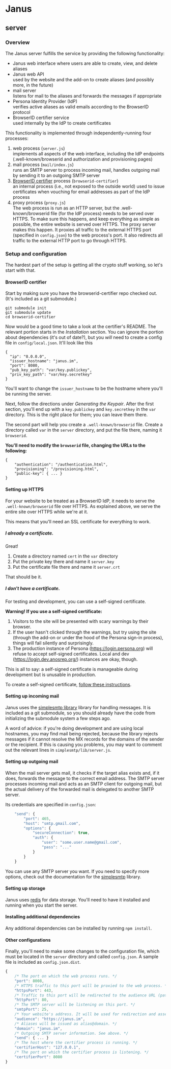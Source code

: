 # Janus
  server
----------------

### Overview
The Janus server fulfills the service by providing the following functionality:

- Janus web interface
  where users are able to create, view, and delete aliases
- Janus web API  
  used by the website and the add-on to create aliases (and possibly more, in
  the future)
- mail server  
  listens for mail to the aliases and forwards the messages if appropriate
- Persona Identity Provider (IdP)  
  verifies active aliases as valid emails according to the BrowserID protocol
- BrowserID certifier service  
  used internally by the IdP to create certificates

This functionality is implemented through independently-running four processes:

1. web process (`server.js`)  
   implements all aspects of the web interface,
   including the IdP endpoints (.well-known/browserid and authorization and
   provisioning pages)
2. mail process (`mail/index.js`)  
   runs an SMTP server to process incoming mail,
   handles outgoing mail by sending it to an outgoing SMTP server
3. [BrowserID certifier]() process (`browserid-certifier`)  
   an internal process (i.e., not exposed to the outside world) used to issue
   certificates when vouching for email addresses as part of the IdP process
4. proxy process (`proxy.js`)  
   The web process is run as an HTTP server, but the .well-known/browserid file
   (for the IdP process) needs to be served over HTTPS. To make sure this
   happens, and keep everything as simple as possible, the entire website is
   served over HTTPS. The proxy server makes this happen. It proxies all traffic
   to the external HTTPS port (specified in `config.json`) to the web process's
   port. It also redirects all traffic to the external HTTP port to go through
   HTTPS.

### Setup and configuration
The hardest part of the setup is getting all the crypto stuff working, so let's
start with that.

#### BrowserID certifier
Start by making sure you have the browserid-certifier repo checked out. (It's
included as a git submodule.)

    git submodule init
    git submodule update
    cd browserid-certifier

Now would be a good time to take a look at the certifier's README. The relevant
portion starts in the _Installation_ section. You can ignore the portion about
dependencies (it's out of date?), but you *will* need to create a config file in
`config/local.json`. It'll look like this

    {
      "ip": "0.0.0.0",
      "issuer_hostname": "janus.im",
      "port": 8080,
      "pub_key_path": "var/key.publickey",
      "priv_key_path": "var/key.secretkey"
    }

You'll want to change the `issuer_hostname` to be the hostname where you'll be
running the server.

Next, follow the directions under _Generating the Keypair_. After the first
section, you'll end up with a ``key.publickey`` and ``key.secretkey`` in the
`var` directory. This is the right place for them; you can leave them there.

The second part will help you create a `.well-known/browserid` file. Create a
directory called `var` in the `server` directory, and put the file there, naming
it `browserid`.

__You'll need to modify the `browserid` file, changing the URLs to the
following:__

    {
        "authentication": "/authentication.html", 
        "provisioning": "/provisioning.html", 
        "public-key": { ... }
    }

#### Setting up HTTPS
For your website to be treated as a BrowserID IdP, it needs to serve the
`.well-known/browserid` file over HTTPS. As explained above, we serve the entire
site over HTTPS while we're at it.

This means that you'll need an SSL certificate for everything to work.

##### I already a certificate.
Great!

1. Create a directory named `cert` in the `var` directory
2. Put the private key there and name it `server.key`
3. Put the certificate file there and name it `server.crt`

That should be it.

##### I don't have a certificate.
For testing and development, you can use a self-signed certificate.

__Warning! If you use a self-signed certificate:__

1. Visitors to the site will be presented with scary warnings by their browser.
2. If the user hasn't clicked through the warnings, but try using the site
   (through the add-on or under the hood of the Persona sign-in process), things
   will fail silently and surprisingly.
3. The production instance of Persona (https://login.persona.org) will refuse to
   accept self-signed certificates. Local and dev (https://login.dev.anosrep.org/)
   instances are okay, though.

This is all to say: a self-signed certificate is manageable during development
but is unusable in production.

To create a self-signed certificate, [follow these instructions](https://devcenter.heroku.com/articles/ssl-certificate-self).

#### Setting up incoming mail
Janus uses the [simplesmtp library][simplesmtp] library for handling messages. It is
included as a git submodule, so you should already have the code from
initializing the submodule system a few steps ago.

A word of advice: if you're doing development and are using local hostnames, you
may find mail being rejected, because the library rejects messages if it cannot
resolve the MX records for the domains of the sender or the recipient. If this
is causing you problems, you may want to comment out the relevant lines in
`simplesmtp/lib/server.js`.

#### Setting up outgoing mail
When the mail server gets mail, it checks if the target alias exists and, if it
does, forwards the message to the correct email address. The SMTP server
processes incoming mail and acts as an SMTP client for outgoing mail, but the
actual delivery of the forwarded mail is delegated to another SMTP server.

Its credentials are specified in `config.json`:

```javascript
    "send": {
        "port": 465,
        "host": "smtp.gmail.com",
        "options": {
            "secureConnection": true,
            "auth": {
                "user": "some.user.name@gmail.com",
                "pass": "..."
            }
        }
    }
```

You can use any SMTP server you want. If you need to specify more options, check
out the documentation for the [simplesmtp][] library.

[simplesmtp]: https://github.com/andris9/simplesmtp "simplesmtp node library"

#### Setting up storage
Janus uses [redis](http://redis.io/) for data storage. You'll need to have it
installed and running when you start the server.

#### Installing additional dependencies
Any additional dependencies can be installed by running `npm install`.

#### Other configurations
Finally, you'll need to make some changes to the configuration file, which must
be located in the `server` directory and called `config.json`. A sample file is
included as `config.json.dist`.

```javascript
{
    /* The port on which the web process runs. */
    "port": 8008,
    /* HTTPS traffic to this port will be proxied to the web process. */
    "httpsPort": 443,
    /* Traffic to this port will be redirected to the audience URL (paths preserved) */
    "httpPort": 80,
    /* The SMTP server will be listening on this port. */
    "smtpPort": 25,
    /* Your website's address. It will be used for redirection and assertion generation. */
    "audience": "https://janus.im",
    /* Aliases will be issued as alias@domain. */
    "domain": "janus.im",
    /* Outgoing SMTP server information. See above. */
    "send": { ... }
    /* The host where the certifier process is running. */
    "certifierHost": "127.0.0.1",
    /* The port on which the certifier process is listening. */
    "certifierPort": 8080
}
```

